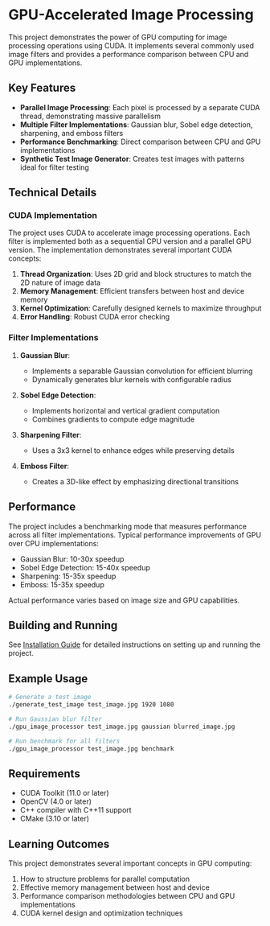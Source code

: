 # GPU-Accelerated Image Processing

This project demonstrates the power of GPU computing for image processing operations using CUDA. It implements several commonly used image filters and provides a performance comparison between CPU and GPU implementations.

## Key Features

- **Parallel Image Processing**: Each pixel is processed by a separate CUDA thread, demonstrating massive parallelism
- **Multiple Filter Implementations**: Gaussian blur, Sobel edge detection, sharpening, and emboss filters
- **Performance Benchmarking**: Direct comparison between CPU and GPU implementations
- **Synthetic Test Image Generator**: Creates test images with patterns ideal for filter testing

## Technical Details

### CUDA Implementation

The project uses CUDA to accelerate image processing operations. Each filter is implemented both as a sequential CPU version and a parallel GPU version. The implementation demonstrates several important CUDA concepts:

1. **Thread Organization**: Uses 2D grid and block structures to match the 2D nature of image data
2. **Memory Management**: Efficient transfers between host and device memory
3. **Kernel Optimization**: Carefully designed kernels to maximize throughput
4. **Error Handling**: Robust CUDA error checking

### Filter Implementations

1. **Gaussian Blur**: 
   - Implements a separable Gaussian convolution for efficient blurring
   - Dynamically generates blur kernels with configurable radius
   
2. **Sobel Edge Detection**:
   - Implements horizontal and vertical gradient computation
   - Combines gradients to compute edge magnitude
   
3. **Sharpening Filter**:
   - Uses a 3x3 kernel to enhance edges while preserving details
   
4. **Emboss Filter**:
   - Creates a 3D-like effect by emphasizing directional transitions

## Performance

The project includes a benchmarking mode that measures performance across all filter implementations. Typical performance improvements of GPU over CPU implementations:

- Gaussian Blur: 10-30x speedup
- Sobel Edge Detection: 15-40x speedup
- Sharpening: 15-35x speedup
- Emboss: 15-35x speedup

Actual performance varies based on image size and GPU capabilities.

## Building and Running

See [Installation Guide](INSTALL.md) for detailed instructions on setting up and running the project.

## Example Usage

```bash
# Generate a test image
./generate_test_image test_image.jpg 1920 1080

# Run Gaussian blur filter
./gpu_image_processor test_image.jpg gaussian blurred_image.jpg

# Run benchmark for all filters
./gpu_image_processor test_image.jpg benchmark
```

## Requirements

- CUDA Toolkit (11.0 or later)
- OpenCV (4.0 or later)
- C++ compiler with C++11 support
- CMake (3.10 or later)

## Learning Outcomes

This project demonstrates several important concepts in GPU computing:

1. How to structure problems for parallel computation
2. Effective memory management between host and device
3. Performance comparison methodologies between CPU and GPU implementations
4. CUDA kernel design and optimization techniques 